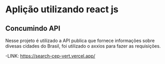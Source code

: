 # Aplição utilizando react js

## Concumindo API

Nesse projeto é utilizado a API publica que fornece informações sobre divesas cidades do Brasil, foi utilizado o axxios para fazer as requisições.

  -LINK: https://search-cep-vert.vercel.app/
